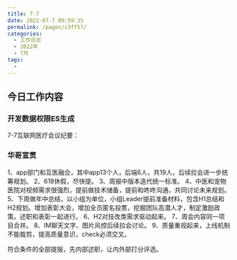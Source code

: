 ```yaml
---
title: 7-7
date: 2022-07-7 09:59:35
permalink: /pages/c3ff57/
categories:
  - 工作日志
  - 2022年
  - 7月
tags:
  - 
---
```

## 今日工作内容

### 开发数据权限ES生成





7-7互联网医疗会议纪要：

### 华哥宣贯
1、app部门和互医融合，其中app13个人，后端6人，共19人，后续拉会进一步统筹规划。
2、618休假，尽快提。
3、周报中版本迭代统一标准。
4、中医和宠物医院对视频需求很强烈，提前做技术储备，提前和咚咚沟通，共同讨论未来规划。
5、下周做年中总结，以小组为单位，小组Leader提前准备材料，包含H1总结和H2规划。增加表彰大会，增加全员匿名投票，挖掘团队高潜人才，制定激励政策。述职和表彰一起进行。
6、H2对技改类需求驱动起来。
7、周会内容同一项目合并。
8、IM聊天文字、图片风控后续拉会讨论。
9、质量重视起来，上线机制不能裁剪，提高质量意识，check必须交叉。

符合条件的全部提报，先内部述职，让内外部打分评选。








